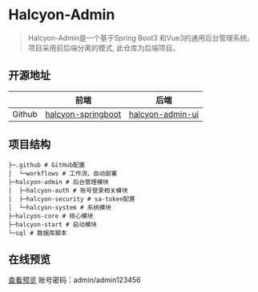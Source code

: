 # Halcyon-Admin

>Halcyon-Admin是一个基于Spring Boot3 和Vue3的通用后台管理系统。
>项目采用前后端分离的模式, 此仓库为后端项目。

## 开源地址

|        | 前端                                                  | 后端                                               |
| ------ | ----------------------------------------------------- | -------------------------------------------------- |
| Github | [halcyon-springboot](https://github.com/hhfb8848/halcyon-springboot) | [halcyon-admin-ui](https://github.com/hhfb8848/halcyon-admin-ui) |


## 项目结构

```shell  ✔
├─.github # GitHub配置
│  └─workflows # 工作流，自动部署
├─halcyon-admin # 后台管理模块
│  ├─halcyon-auth # 账号登录相关模块
│  ├─halcyon-security # sa-token配置
│  └─halcyon-system # 系统模块
├─halcyon-core # 核心模块
├─halcyon-start # 启动模块
└─sql # 数据库脚本
```

## 在线预览

[查看预览](http://36.111.172.53:8848/)
账号密码：admin/admin123456
